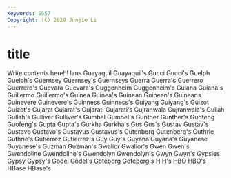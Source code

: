 ```yaml
---
Keywords: 5557
Copyright: (C) 2020 Junjie Li
---
```


# title

Write contents here!!!
lans 
Guayaquil
Guayaquil's 
Gucci 
Gucci's 
Guelph 
Guelph's 
Guernsey 
Guernsey's 
Guernseys 
Guerra 
Guerra's
Guerrero 
Guerrero's 
Guevara 
Guevara's 
Guggenheim 
Guggenheim's 
Guiana 
Guiana's 
Guillermo 
Guillermo's
Guinea 
Guinea's 
Guinean 
Guinean's 
Guineans 
Guinevere 
Guinevere's 
Guinness 
Guinness's 
Guiyang
Guiyang's 
Guizot 
Guizot's 
Gujarat 
Gujarat's 
Gujarati 
Gujarati's 
Gujranwala 
Gujranwala's 
Gullah
Gullah's 
Gulliver 
Gulliver's 
Gumbel 
Gumbel's 
Gunther 
Gunther's 
Guofeng 
Guofeng's 
Gupta
Gupta's 
Gurkha 
Gurkha's 
Gus 
Gus's 
Gustav 
Gustav's 
Gustavo 
Gustavo's 
Gustavus
Gustavus's 
Gutenberg 
Gutenberg's 
Guthrie 
Guthrie's 
Gutierrez 
Gutierrez's 
Guy 
Guy's 
Guyana
Guyana's 
Guyanese 
Guyanese's 
Guzman 
Guzman's 
Gwalior 
Gwalior's 
Gwen 
Gwen's 
Gwendoline
Gwendoline's 
Gwendolyn 
Gwendolyn's 
Gwyn 
Gwyn's 
Gypsies 
Gypsy 
Gypsy's 
Gödel 
Gödel's
Göteborg 
Göteborg's 
H 
H's 
HBO 
HBO's 
HBase 
HBase's 
